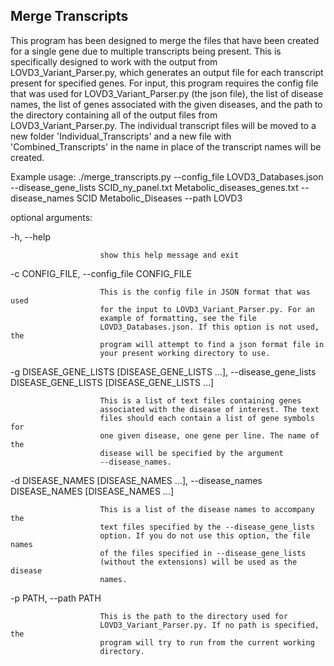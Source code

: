 ## Merge Transcripts

This program has been designed to merge the files that have been created for a
single gene due to multiple transcripts being present. This is specifically
designed to work with the output from LOVD3_Variant_Parser.py, which generates
an output file for each transcript present for specified genes. For input, this
program requires the config file that was used for LOVD3_Variant_Parser.py (the
json file), the list of disease names, the list of genes associated with the
given diseases, and the path to the directory containing all of the output files
from LOVD3_Variant_Parser.py. The individual transcript files will be moved to a
new folder 'Individual_Transcripts' and a new file with 'Combined_Transcripts'
in the name in place of the transcript names will be created. 

Example usage: ./merge_transcripts.py --config_file LOVD3_Databases.json
--disease_gene_lists SCID_ny_panel.txt Metabolic_diseases_genes.txt
--disease_names SCID Metabolic_Diseases --path LOVD3

optional arguments:

  -h, --help            

                        show this help message and exit

  -c CONFIG_FILE, --config_file CONFIG_FILE

                        This is the config file in JSON format that was used
                        for the input to LOVD3_Variant_Parser.py. For an
                        example of formatting, see the file
                        LOVD3_Databases.json. If this option is not used, the
                        program will attempt to find a json format file in
                        your present working directory to use.

  -g DISEASE_GENE_LISTS [DISEASE_GENE_LISTS ...], --disease_gene_lists DISEASE_GENE_LISTS [DISEASE_GENE_LISTS ...]

                        This is a list of text files containing genes
                        associated with the disease of interest. The text
                        files should each contain a list of gene symbols for
                        one given disease, one gene per line. The name of the
                        disease will be specified by the argument
                        --disease_names.

  -d DISEASE_NAMES [DISEASE_NAMES ...], --disease_names DISEASE_NAMES [DISEASE_NAMES ...]

                        This is a list of the disease names to accompany the
                        text files specified by the --disease_gene_lists
                        option. If you do not use this option, the file names
                        of the files specified in --disease_gene_lists
                        (without the extensions) will be used as the disease
                        names.

  -p PATH, --path PATH  

                        This is the path to the directory used for
                        LOVD3_Variant_Parser.py. If no path is specified, the
                        program will try to run from the current working
                        directory.
